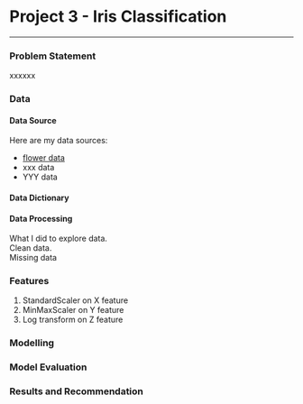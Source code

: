 # Project 3 - Iris Classification

---

### Problem Statement 

xxxxxx

### Data

#### Data Source
Here are my data sources:
* [flower data](http://www.bbc.co.uk)
* xxx data
* YYY data

#### Data Dictionary

#### Data Processing

What I did to explore data.  
Clean data. <br>
Missing data


### Features
1. StandardScaler on X feature
2. MinMaxScaler on Y feature
3. Log transform on Z feature

### Modelling

### Model Evaluation

### Results and Recommendation


